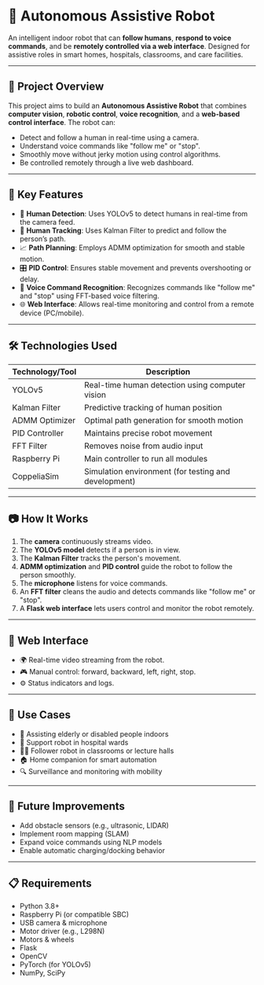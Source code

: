 # 🤖 Autonomous Assistive Robot

An intelligent indoor robot that can **follow humans**, **respond to voice commands**, and be **remotely controlled via a web interface**. Designed for assistive roles in smart homes, hospitals, classrooms, and care facilities.

---

## 🚀 Project Overview

This project aims to build an **Autonomous Assistive Robot** that combines **computer vision**, **robotic control**, **voice recognition**, and a **web-based control interface**. The robot can:

- Detect and follow a human in real-time using a camera.
- Understand voice commands like "follow me" or "stop".
- Smoothly move without jerky motion using control algorithms.
- Be controlled remotely through a live web dashboard.

---

## 🎯 Key Features

- 🧠 **Human Detection**: Uses YOLOv5 to detect humans in real-time from the camera feed.
- 📍 **Human Tracking**: Uses Kalman Filter to predict and follow the person’s path.
- 📈 **Path Planning**: Employs ADMM optimization for smooth and stable motion.
- 🎛️ **PID Control**: Ensures stable movement and prevents overshooting or delay.
- 🎤 **Voice Command Recognition**: Recognizes commands like "follow me" and "stop" using FFT-based voice filtering.
- 🌐 **Web Interface**: Allows real-time monitoring and control from a remote device (PC/mobile).

---

## 🛠️ Technologies Used

| Technology/Tool | Description |
|-----------------|-------------|
| YOLOv5 | Real-time human detection using computer vision |
| Kalman Filter | Predictive tracking of human position |
| ADMM Optimizer | Optimal path generation for smooth motion |
| PID Controller | Maintains precise robot movement |
| FFT Filter | Removes noise from audio input |
| Raspberry Pi | Main controller to run all modules |
| CoppeliaSim | Simulation environment (for testing and development) |

---


## 📷 How It Works

1. The **camera** continuously streams video.
2. The **YOLOv5 model** detects if a person is in view.
3. The **Kalman Filter** tracks the person's movement.
4. **ADMM optimization** and **PID control** guide the robot to follow the person smoothly.
5. The **microphone** listens for voice commands.
6. An **FFT filter** cleans the audio and detects commands like "follow me" or "stop".
7. A **Flask web interface** lets users control and monitor the robot remotely.

---

## 📡 Web Interface

- 🌍 Real-time video streaming from the robot.
- 🎮 Manual control: forward, backward, left, right, stop.
- ⚙️ Status indicators and logs.

---

## 🧠 Use Cases

- 🧓 Assisting elderly or disabled people indoors
- 🏥 Support robot in hospital wards
- 🧑‍🏫 Follower robot in classrooms or lecture halls
- 🏠 Home companion for smart automation
- 🔍 Surveillance and monitoring with mobility

---

## 🧪 Future Improvements

- Add obstacle sensors (e.g., ultrasonic, LIDAR)
- Implement room mapping (SLAM)
- Expand voice commands using NLP models
- Enable automatic charging/docking behavior

---

## 📋 Requirements

- Python 3.8+
- Raspberry Pi (or compatible SBC)
- USB camera & microphone
- Motor driver (e.g., L298N)
- Motors & wheels
- Flask
- OpenCV
- PyTorch (for YOLOv5)
- NumPy, SciPy


